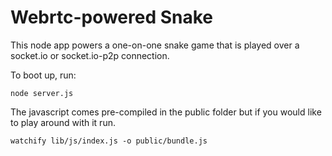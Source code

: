 # Webrtc-powered Snake

This node app powers a one-on-one snake game that is played over a socket.io or socket.io-p2p connection.

To boot up, run:

`node server.js`

The javascript comes pre-compiled in the public folder but if you would like to play around with it run.

```
watchify lib/js/index.js -o public/bundle.js
```
